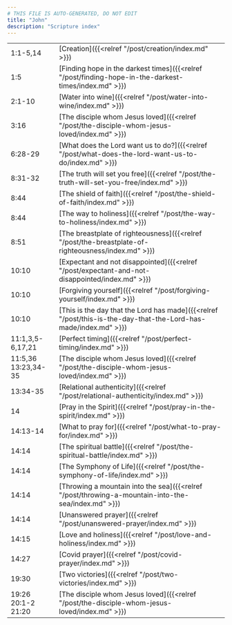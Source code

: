 ```yaml
---
# THIS FILE IS AUTO-GENERATED, DO NOT EDIT
title: "John"
description: "Scripture index"
---
```


|  |  |
| --- | --- |
| 1:1-5,14 | [Creation]({{<relref "/post/creation/index.md" >}}) |
| 1:5 | [Finding hope in the darkest times]({{<relref "/post/finding-hope-in-the-darkest-times/index.md" >}}) |
| 2:1-10 | [Water into wine]({{<relref "/post/water-into-wine/index.md" >}}) |
| 3:16 | [The disciple whom Jesus loved]({{<relref "/post/the-disciple-whom-jesus-loved/index.md" >}}) |
| 6:28-29 | [What does the Lord want us to do?]({{<relref "/post/what-does-the-lord-want-us-to-do/index.md" >}}) |
| 8:31-32 | [The truth will set you free]({{<relref "/post/the-truth-will-set-you-free/index.md" >}}) |
| 8:44 | [The shield of faith]({{<relref "/post/the-shield-of-faith/index.md" >}}) |
| 8:44 | [The way to holiness]({{<relref "/post/the-way-to-holiness/index.md" >}}) |
| 8:51 | [The breastplate of righteousness]({{<relref "/post/the-breastplate-of-righteousness/index.md" >}}) |
| 10:10 | [Expectant and not disappointed]({{<relref "/post/expectant-and-not-disappointed/index.md" >}}) |
| 10:10 | [Forgiving yourself]({{<relref "/post/forgiving-yourself/index.md" >}}) |
| 10:10 | [This is the day that the Lord has made]({{<relref "/post/this-is-the-day-that-the-Lord-has-made/index.md" >}}) |
| 11:1,3,5-6,17,21 | [Perfect timing]({{<relref "/post/perfect-timing/index.md" >}}) |
| 11:5,36 <br/> 13:23,34-35 | [The disciple whom Jesus loved]({{<relref "/post/the-disciple-whom-jesus-loved/index.md" >}}) |
| 13:34-35 | [Relational authenticity]({{<relref "/post/relational-authenticity/index.md" >}}) |
| 14 | [Pray in the Spirit]({{<relref "/post/pray-in-the-spirit/index.md" >}}) |
| 14:13-14 | [What to pray for]({{<relref "/post/what-to-pray-for/index.md" >}}) |
| 14:14 | [The spiritual battle]({{<relref "/post/the-spiritual-battle/index.md" >}}) |
| 14:14 | [The Symphony of Life]({{<relref "/post/the-symphony-of-life/index.md" >}}) |
| 14:14 | [Throwing a mountain into the sea]({{<relref "/post/throwing-a-mountain-into-the-sea/index.md" >}}) |
| 14:14 | [Unanswered prayer]({{<relref "/post/unanswered-prayer/index.md" >}}) |
| 14:15 | [Love and holiness]({{<relref "/post/love-and-holiness/index.md" >}}) |
| 14:27 | [Covid prayer]({{<relref "/post/covid-prayer/index.md" >}}) |
| 19:30 | [Two victories]({{<relref "/post/two-victories/index.md" >}}) |
| 19:26 <br/> 20:1-2 <br/> 21:20 | [The disciple whom Jesus loved]({{<relref "/post/the-disciple-whom-jesus-loved/index.md" >}}) |
